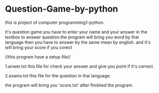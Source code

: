 # Question-Game-by-python
this is project of computer programming1-python.

it's question game.you have to enter your name and your answer in the textbox to answer question.the program will bring you word by thai language then you have
to answer by the same mean by english. and it's will bring your score if you corect

//this program have a setup file//

1.anwer.txt this file for check your answer and give you point if it's correct.

2.exams.txt this file for the question in thai language.

the program will bring you 'score.txt' after finished the program.
